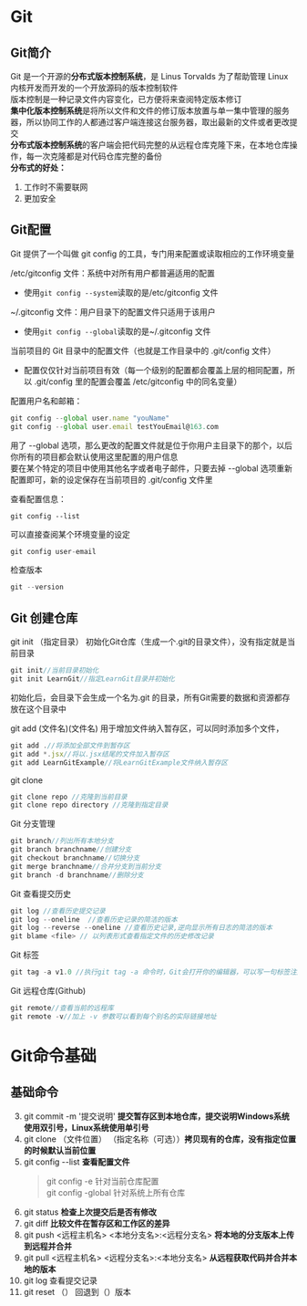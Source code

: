 Git
===
Git简介
---

Git 是一个开源的**分布式版本控制系统**，是 Linus Torvalds 为了帮助管理 Linux 内核开发而开发的一个开放源码的版本控制软件   
版本控制是一种记录文件内容变化，已方便将来查阅特定版本修订    
**集中化版本控制系统**是将所以文件和文件的修订版本放置与单一集中管理的服务器，所以协同工作的人都通过客户端连接这台服务器，取出最新的文件或者更改提交  
**分布式版本控制系统**的客户端会把代码完整的从远程仓库克隆下来，在本地仓库操作，每一次克隆都是对代码仓库完整的备份  
**分布式的好处：**  
1. 工作时不需要联网  
2. 更加安全  

Git配置  
---

Git 提供了一个叫做 git config 的工具，专门用来配置或读取相应的工作环境变量  

/etc/gitconfig 文件：系统中对所有用户都普遍适用的配置  
* 使用```git config --system```读取的是/etc/gitconfig 文件  

~/.gitconfig 文件：用户目录下的配置文件只适用于该用户  
* 使用```git config --global```读取的是~/.gitconfig 文件  

当前项目的 Git 目录中的配置文件（也就是工作目录中的 .git/config 文件）  
* 配置仅仅针对当前项目有效（每一个级别的配置都会覆盖上层的相同配置，所以 .git/config 里的配置会覆盖 /etc/gitconfig 中的同名变量）

配置用户名和邮箱：
```js
git config --global user.name "youName"
git config --global user.email testYouEmail@163.com
```
用了 --global 选项，那么更改的配置文件就是位于你用户主目录下的那个，以后你所有的项目都会默认使用这里配置的用户信息  
要在某个特定的项目中使用其他名字或者电子邮件，只要去掉 --global 选项重新配置即可，新的设定保存在当前项目的 .git/config 文件里  

查看配置信息：
```jsj
git config --list
```
可以直接查阅某个环境变量的设定   
```js
git config user-email
```  
检查版本  
```js
git --version
```

Git 创建仓库  
---
git init （指定目录）  初始化Git仓库（生成一个.git的目录文件），没有指定就是当前目录
```js
git init//当前目录初始化
git init LearnGit//指定LearnGit目录并初始化
```
初始化后，会目录下会生成一个名为.git 的目录，所有Git需要的数据和资源都存放在这个目录中  

git add (文件名)(文件名) 用于增加文件纳入暂存区，可以同时添加多个文件，     
```js
git add .//将添加全部文件到暂存区
git add *.jsx//将以.jsx结尾的文件加入暂存区
git add LearnGitExample//将LearnGitExample文件纳入暂存区 
```

git clone
```js
git clone repo //克隆到当前目录
git clone repo directory //克隆到指定目录
```

Git 分支管理
```js
git branch//列出所有本地分支
git branch branchname//创建分支
git checkout branchname//切换分支
git merge branchname//合并分支到当前分支
git branch -d branchname//删除分支
```

Git 查看提交历史
```js
git log //查看历史提交记录
git log --oneline  //查看历史记录的简洁的版本
git log --reverse --oneline //查看历史记录,逆向显示所有日志的简洁的版本
git blame <file> // 以列表形式查看指定文件的历史修改记录
```

Git 标签
```js
git tag -a v1.0 //执行git tag -a 命令时，Git会打开你的编辑器，可以写一句标签注解
```

Git 远程仓库(Github)
```js
git remote//查看当前的远程库
git remote -v//加上 -v 参数可以看到每个别名的实际链接地址
```

Git命令基础
===
基础命令
---


3. git commit -m '提交说明' __提交暂存区到本地仓库，提交说明Windows系统使用双引号，Linux系统使用单引号__  
4. git clone （文件位置） （指定名称（可选））**拷贝现有的仓库，没有指定位置的时候默认当前位置**
5. git config --list **查看配置文件**  
    > git config -e     针对当前仓库配置  
    > git config -global 针对系统上所有仓库  
6. git status **检查上次提交后是否有修改**  
7. git diff **比较文件在暂存区和工作区的差异**  
8. git push  <远程主机名> <本地分支名>:<远程分支名> **将本地的分支版本上传到远程并合并**  
9. git pull <远程主机名> <远程分支名>:<本地分支名> **从远程获取代码并合并本地的版本**
10. git log 查看提交记录
11. git reset （） 回退到（）版本